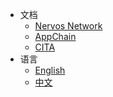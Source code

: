 <!-- the following part should be indentical to https://raw.githubusercontent.com/cryptape/Nervos-Docs/master/_navbar.md -->

- 文档
  - [Nervos Network](https://cryptape.github.io/Nervos-Docs)
  - [AppChain](https://cryptape.github.io/Nervos-AppChain-Docs/)
  - [CITA]()
    <!-- the above part should be indentical to https://raw.githubusercontent.com/cryptape/Nervos-Docs/master/_navbar.md -->
- 语言
  - [English]()
  - [中文](zh-CN/get-started/intro)
